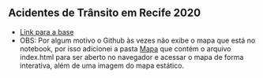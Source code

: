 ## Acidentes de Trânsito em Recife 2020

- [Link para a base](http://dados.recife.pe.gov.br/dataset/acidentes-de-transito-com-e-sem-vitimas/resource/fc1c8460-0406-4fff-b51a-e79205d1f1ab)
- OBS: Por algum motivo o Github às vezes não exibe o mapa que está no notebook, por isso adicionei a pasta [Mapa](https://github.com/eduardoluiz7/IF697-DataScience/tree/master/Mapa) que contém o arquivo index.html para ser aberto no navegador e acessar o mapa de forma interativa, além de uma imagem do mapa estático.
